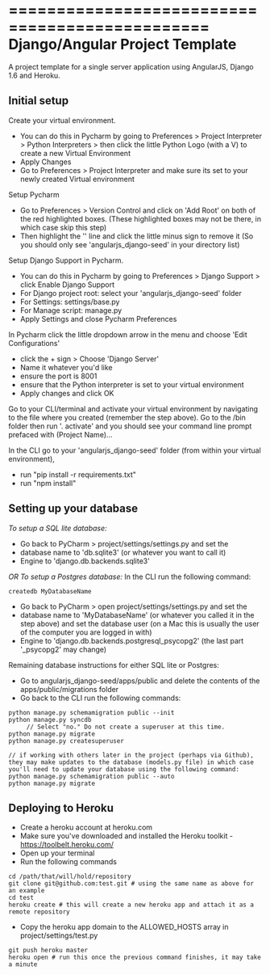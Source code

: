 ===============================================
Django/Angular Project Template
===============================================

A project template for a single server application using AngularJS, Django 1.6 and Heroku.

Initial setup
-------------

Create your virtual environment.
- You can do this in Pycharm by going to Preferences > Project Interpreter > Python Interpreters > then click the little Python Logo (with a V) to create a new Virtual Environment
- Apply Changes
- Go to Preferences > Project Interpreter and make sure its set to your newly created Virtual environment

Setup Pycharm
- Go to Preferences > Version Control and click on 'Add Root' on both of the red highlighted boxes. (These highlighted boxes may not be there, in which case skip this step)
- Then highlight the '<Project>' line and click the little minus sign to remove it (So you should only see 'angularjs_django-seed' in your directory list)

Setup Django Support in Pycharm.
- You can do this in Pycharm by going to Preferences > Django Support > click Enable Django Support
- For Django project root: select your 'angularjs_django-seed' folder
- For Settings: settings/base.py
- For Manage script: manage.py
- Apply Settings and close Pycharm Preferences

In Pycharm click the little dropdown arrow in the menu and choose 'Edit Configurations'
- click the + sign > Choose 'Django Server'
- Name it whatever you'd like
- ensure the port is 8001
- ensure that the Python interpreter is set to your virtual environment
- Apply changes and click OK

Go to your CLI/terminal and activate your virtual environment by navigating to the file where you created (remember the step above). Go to the <projectName>/bin folder then run '. activate' and you should see your command line prompt prefaced with (Project Name)...

In the CLI go to your 'angularjs_django-seed' folder (from within your virtual environment),
- run "pip install -r requirements.txt"
- run "npm install"

Setting up your database
-------------------------

*To setup a SQL lite database:*
- Go back to PyCharm > project/settings/settings.py and set the
- database name to 'db.sqlite3' (or whatever you want to call it)
- Engine to 'django.db.backends.sqlite3'

*OR To setup a Postgres database:*
In the CLI run the following command:
```
createdb MyDatabaseName
```
- Go back to PyCharm > open project/settings/settings.py and set the
- database name to 'MyDatabaseName' (or whatever you called it in the step above) and set the database user (on a Mac this is usually the user of the computer you are logged in with)
- Engine to 'django.db.backends.postgresql_psycopg2' (the last part '_psycopg2' may change)

Remaining database instructions for either SQL lite or Postgres:
- Go to angularjs_django-seed/apps/public and delete the contents of the apps/public/migrations folder
- Go back to the CLI run the following commands:
```
python manage.py schemamigration public --init
python manage.py syncdb
     // Select "no." Do not create a superuser at this time.
python manage.py migrate
python manage.py createsuperuser
```

```
// if working with others later in the project (perhaps via Github), they may make updates to the database (models.py file) in which case you'll need to update your database using the following command:
python manage.py schemamigration public --auto
python manage.py migrate
```

Deploying to Heroku
-------------------
- Create a heroku account at heroku.com
- Make sure you've downloaded and installed the Heroku toolkit - https://toolbelt.heroku.com/
- Open up your terminal
- Run the following commands

```
cd /path/that/will/hold/repository
git clone git@github.com:test.git # using the same name as above for an example
cd test
heroku create # this will create a new heroku app and attach it as a remote repository
```

- Copy the heroku app domain to the ALLOWED_HOSTS array in project/settings/test.py

```
git push heroku master
heroku open # run this once the previous command finishes, it may take a minute
```
